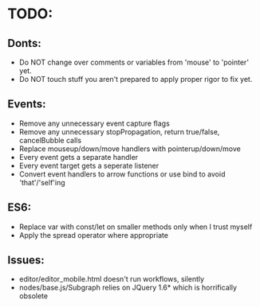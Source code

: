 
# TODO:

## Donts:
- Do NOT change over comments or variables from 'mouse' to 'pointer' yet.
- Do NOT touch stuff you aren't prepared to apply proper rigor to fix yet.

## Events:
- Remove any unnecessary event capture flags
- Remove any unnecessary stopPropagation, return true/false, cancelBubble calls
- Replace mouseup/down/move handlers with pointerup/down/move
- Every event gets a separate handler
- Every event target gets a seperate listener
- Convert event handlers to arrow functions or use bind to avoid 'that'/'self'ing

## ES6:
- Replace var with const/let on smaller methods only when I trust myself
- Apply the spread operator where appropriate

## Issues:
- editor/editor_mobile.html doesn't run workflows, silently
- nodes/base.js/Subgraph relies on JQuery 1.6* which is horrifically obsolete
